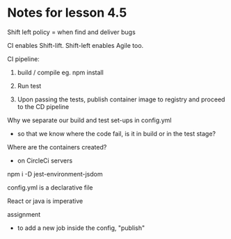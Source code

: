 # Notes for lesson 4.5

Shift left policy = when find and deliver bugs 

CI enables Shift-lift. Shift-left enables Agile too.

CI pipeline:
1. build / compile
eg. npm install

2. Run test

3. Upon passing the tests, publish container image to registry and proceed to the CD pipeline


Why we separate our build and test set-ups in config.yml
- so that we know where the code fail, is it in build or in the test stage?

Where are the containers created?
- on CircleCi servers

npm i -D jest-environment-jsdom


config.yml is a declarative file

React or java is imperative

assignment 
- to add a new job inside the config, "publish"